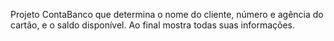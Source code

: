 Projeto ContaBanco que determina o nome do cliente, número e agência do cartão, e o saldo disponível. Ao final mostra todas suas informações.
